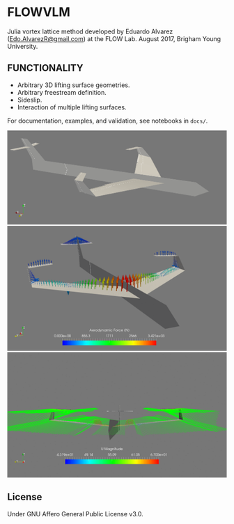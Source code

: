 # FLOWVLM

Julia vortex lattice method developed by Eduardo Alvarez
(Edo.AlvarezR@gmail.com) at the FLOW Lab. August 2017, Brigham Young University.

## FUNCTIONALITY
- Arbitrary 3D lifting surface geometries.
- Arbitrary freestream definition.
- Sideslip.
- Interaction of multiple lifting surfaces.

For documentation, examples, and validation, see notebooks in `docs/`.

<img src="docs/img/example01.png" alt="Drawing" style="width: 600px;"/>
<img src="docs/vid/exampleforce.gif" alt="Drawing" style="width: 600px;"/>
<img src="docs/vid/examplestreams.gif" alt="Drawing" style="width: 600px;"/>

## License
Under GNU Affero General Public License v3.0.
